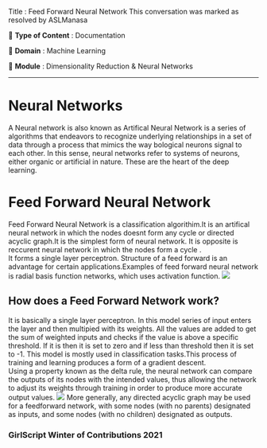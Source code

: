 Title : Feed Forward Neural Network
This conversation was marked as resolved by ASLManasa

🔴 **Type of Content** : Documentation

🔴 **Domain** : Machine Learning

🔴 **Module** : Dimensionality Reduction & Neural Networks

---

<h1>Neural Networks</h1>
A Neural network is also known as Artifical Neural Network is a series of algorithms that endeavors to recognize underlying relationships in a set of data through a process that mimics the way bological neurons signal to each other. In this sense, neural networks refer to systems of neurons, either organic or artificial in nature. These are the heart of the deep learning.
<br>
<h1> Feed Forward Neural Network</h1>
Feed Forward Neural Network is a classification algorithim.It is an artifical neural network in which the nodes doesnt form any cycle or directed acyclic graph.It is the simplest form of neural network. It is opposite is reccurent neural network in which the nodes form a cycle .<br>
It forms a single layer perceptron. Structure of a feed forward is an advantage for certain applications.Examples of feed forward neural network is radial basis function networks, which uses activation function.
<img src="https://images.deepai.org/django-summernote/2019-06-06/5c17d9c2-0ad4-474c-be8d-d6ae9b094e74.png"></img>

<h2>How does a Feed Forward Network work? </h2>
 It is basically a single layer perceptron. In this model series of input enters the layer and then multipied with its weights. All the values are added to get the sum of weighted inputs and checks if the value is above a specific threshold. If it is then it is set to zero and if less than threshold then it is set to -1.  This model is mostly used in classification tasks.This process of training and learning produces a form of a gradient descent.<br>
  Using a property known as the delta rule, the neural network can compare the outputs of its nodes with the intended values, thus allowing the network to adjust its weights through training in order to produce more accurate output values.
<img src="https://images.deepai.org/django-summernote/2019-06-06/0c04202e-8108-48fd-bccf-c11796d5a9dc.png"></img>
More generally, any directed acyclic graph may be used for a feedforward network, with some nodes (with no parents) designated as inputs, and some nodes (with no children) designated as outputs. 


### GirlScript Winter of Contributions 2021
